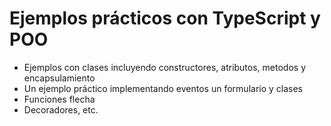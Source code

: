 # Ejemplos prácticos con TypeScript y POO

* Ejemplos con clases incluyendo constructores, atributos, metodos y encapsulamiento
* Un ejemplo práctico implementando eventos un formulario y clases
* Funciones flecha
* Decoradores, etc.